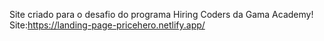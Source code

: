 Site criado para o desafio do programa Hiring Coders da Gama Academy!
Site:https://landing-page-pricehero.netlify.app/
